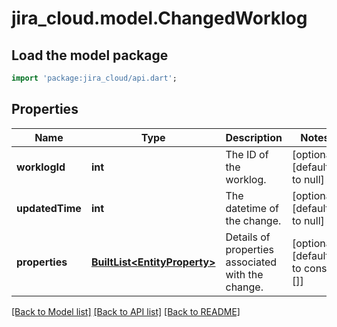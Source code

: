 # jira_cloud.model.ChangedWorklog

## Load the model package
```dart
import 'package:jira_cloud/api.dart';
```

## Properties
Name | Type | Description | Notes
------------ | ------------- | ------------- | -------------
**worklogId** | **int** | The ID of the worklog. | [optional] [default to null]
**updatedTime** | **int** | The datetime of the change. | [optional] [default to null]
**properties** | [**BuiltList&lt;EntityProperty&gt;**](EntityProperty.md) | Details of properties associated with the change. | [optional] [default to const []]

[[Back to Model list]](../README.md#documentation-for-models) [[Back to API list]](../README.md#documentation-for-api-endpoints) [[Back to README]](../README.md)


